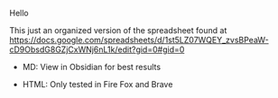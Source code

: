 Hello

This just an organized version of the spreadsheet found at https://docs.google.com/spreadsheets/d/1st5LZ07WQEY_zvsBPeaW-cD9ObsdG8GZjCxWNj6nL1k/edit?gid=0#gid=0

- MD: View in Obsidian for best results

- HTML: Only tested in Fire Fox and Brave
